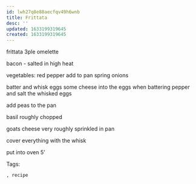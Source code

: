 ```yaml
---
id: lwh27q8e88aecfqv49h6wnb
title: Frittata
desc: ''
updated: 1633199319645
created: 1633199319645
---
```


frittata
3ple omelette

bacon - salted in high heat

vegetables:
red pepper add to pan
spring onions

batter and whisk eggs
some cheese into the eggs when battering
pepper and salt the whisked eggs

add peas to the pan

basil roughly chopped

goats cheese very roughly sprinkled in pan

cover everything with the whisk

put into oven 5’

Tags:
  
    , recipe
